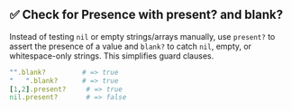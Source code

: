 ## ✅ Check for Presence with present? and blank?

Instead of testing `nil` or empty strings/arrays manually, use `present?` to assert the presence of a value and `blank?` to catch `nil`, empty, or whitespace-only strings. This simplifies guard clauses.

```ruby
"".blank?         # => true
"   ".blank?      # => true
[1,2].present?     # => true
nil.present?       # => false
```
